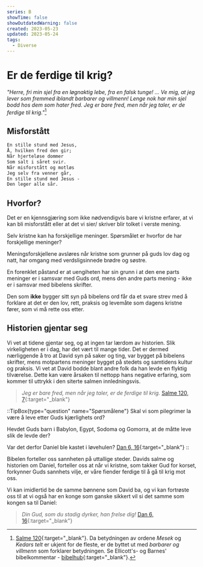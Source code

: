 ```yaml
---
series: B
showTime: false
showOutdatedWarning: false
created: 2023-05-23
updated: 2023-05-24
tags:
  - Diverse
---
```


# Er de ferdige til krig?
_"Herre, fri min sjel fra en løgnaktig lebe, fra en falsk tunge! ... Ve mig, at jeg lever som fremmed iblandt barbarer og villmenn! Lenge nok har min sjel bodd hos dem som hater fred. Jeg er bare fred, men når jeg taler, er de ferdige til krig."_[^1]

## Misforstått
```tex [A.L.Greenstreet 1871, L. Sandell 1879]
En stille stund med Jesus,  
Å, hvilken fred den gir;  
Når hjerteløse dommer  
Som salt i såret svir.  
Når misforstått og motløs  
Jeg selv fra venner går,  
En stille stund med Jesus -  
Den leger alle sår.
```

## Hvorfor?
Det er en kjennsgjæring som ikke nødvendigvis bare vi kristne erfarer, at vi kan bli misforstått eller at det vi sier/ skriver blir tolket i verste mening.

Selv kristne kan ha forskjellige meninger. Spørsmålet er hvorfor de har forskjellige meninger?

Meningsforskjellene avsløres når kristne som grunner på guds lov dag og natt, har omgang med verdsligsinnede brødre og søstre.

En forenklet påstand er at uengiheten har sin grunn i at den ene parts meninger er i samsvar med Guds ord, mens den andre parts mening - ikke er i samsvar med bibelens skrifter.

Den som **ikke** bygger sitt syn på bibelens ord får da et svare strev med å forklare at det er den lov, rett, praksis og levemåte som dagens kristne fører, som vi må rette oss etter.

## Historien gjentar seg
Vi vet at tidene gjentar seg, og at ingen tar lærdom av historien. Slik virkeligheten er i dag, har det vært til mange tider. Det er dermed nærliggende å tro at David syn på saker og ting, var bygget på bibelens skrifter, mens motpartens meninger bygget på stedets og samtidens kultur og praksis. Vi vet at David bodde blant andre folk da han levde en flyktig tilværelse. Dette kan være årsaken til nettopp hans negative erfaring, som kommer til uttrykk i den siterte salmen innledningsvis.

> _Jeg er bare fred, men når jeg taler, er de ferdige til krig._ [Salme 120, 7](https://no.bibelsite.com/psalms/120-7.htm){:target="_blank"}

::TipBox{type="question" name="Spørsmålene"}
Skal vi som pilegrimer la være å leve etter Guds kjærlighets ord?

Hevdet Guds barn i Babylon, Egypt, Sodoma og Gomorra, at de måtte leve slik de levde der?

Var det derfor Daniel ble kastet i løvehulen? [Dan 6, 16](https://no.bibelsite.com/daniel/6-16.htm){:target="_blank"}
::

Bibelen forteller oss sannheten på uttallige steder. Davids salme og historien om Daniel, forteller oss at når vi kristne, som takker Gud for korset, forkynner Guds sannhets vilje, er våre fiender ferdige til å gå til krig mot oss.

Vi kan imidlertid be de samme bønnene som David ba, og vi kan fortrøste oss til at vi også har en konge som ganske sikkert vil si det samme som kongen sa til Daniel:

> _Din Gud, som du stadig dyrker, han frelse dig!_ [Dan 6, 16](https://no.bibelsite.com/daniel/6-16.htm){:target="_blank"}

[^1]: [Salme 120](https://no.bibelsite.com/psalms/120-7.htm){:target="_blank"}. Da betydningen av ordene _Mesek_ og _Kedars telt_ er ukjent for de fleste, er de byttet ut med _barbarer og villmenn_ som forklarer betydningen. Se Ellicott's- og Barnes' bibelkommentar - [bibelhub](https://biblehub.com/commentaries/psalms/120-5.htm){:target="_blank"}.
[^2]: Tekst: A.L.Greenstreet 1871, L. Sandell 1879.